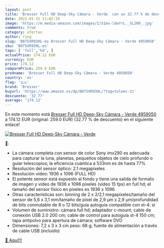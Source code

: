 ```yaml
---
layout: post
title: 'Bresser Full HD Deep-Sky Cámara - Verde  con un 32.77 % de descuento'
date: 2021-01-31 11:02:34
image: 'https://m.media-amazon.com/images/I/51mx-ldwYrL._SL200_.jpg'
comments: true
category: ofertas
author: ring
slug: 'B075XR93HL-es Bresser Full HD Deep-Sky Cámara - Verde 4959050'
sku: 'B075XR93HL-es'
tags: [ 'full','hd', ]
actualPrice: 174.12 EUR
currency: EUR
price: 174.12
comparePrice: 259.0 EUR
prodname: 'Bresser Full HD Deep-Sky Cámara - Verde 4959050'
country: 'es'
flag: '🇪🇸'
brand: 'Bresser'
buyurl: 'https://www.amazon.es/dp/B075XR93HL/?tag=tolees-21'
descuento: '32.77'
average: '174.12'
---
```


En este momento está [Bresser Full HD Deep-Sky Cámara - Verde 4959050](https://www.amazon.es/dp/B075XR93HL/?tag=tolees-21) a 174.12 EUR (original: 259.0 EUR) (32.77 %  de descuento) en el siguiente enlace!

[![Bresser Full HD Deep-Sky Cámara - Verde ](https://m.media-amazon.com/images/I/51mx-ldwYrL._SL200_.jpg)](https://www.amazon.es/dp/B075XR93HL/?tag=tolees-21)

🔎:

- La cámara completa con sensor de color Sony imx290 es adecuada para capturar la luna, planetas, pequeños objetos de cielo profundo o guiar telescopios; la eficiencia cuántica a 533nm es de hasta 77%
- Resolución del sensor óptico: 2.1 megapíxeles
- Resolución video: 1936 x 1096 (FULL HD)
- El potente sensor está expuesto al fondo y tiene una salida de formato de imagen y vídeo de 1936 x 1096 píxeles (video 15 fps) en full hd; el tamaño del sensor físico en píxeles es 1936 x 1096
- Otras características son: binning de 2 x 2/2,1 megapíxeles/tamaño del sensor de 5,6 x 3,1 mm/tamaño de píxel de 2,9 µm x 2,9 µm/profundidad de bits conmutable de 8 o 12 bits/guía autoguía compatible con st-4: sí
- Volumen de suministro: cámara full hd; adaptador c-mount; cable de conexión USB 2.0 200 cm; cable de control para autoguía st-4 150 cm; tapa antipolvo para apertura de cámara; software DVD
- Dimensiones: 7,2 x 3 x 3 cm peso: 68 g; fuente de alimentación a través de cable USB (incluido)

[🛒 Aquí!!!](https://www.amazon.es/dp/B075XR93HL/?tag=tolees-21)
